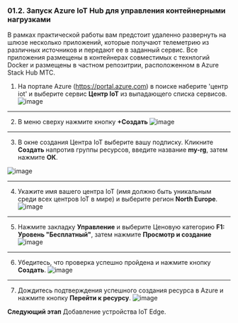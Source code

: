 ### 01.2. Запуск Azure IoT Hub для управления контейнерными нагрузками
В рамках практической работы вам предстоит удаленно развернуть на шлюзе несколько приложений, которые получают телеметрию из различных источников и передают ее в заданный сервис.
Все приложения размещены в контейнерах совместимых с технлогий Docker и размещены в частном репозитрии, расположенном в Azure Stack Hub МТС.


1. На портале Azure (https://portal.azure.com) в поиске наберите 'центр iot' и выберите сервис **Центр IoT** из выпадающего списка сервисов.
![image](https://user-images.githubusercontent.com/34028526/154055454-da85be63-18ab-443f-847c-4f53f4d9a626.png)

---
   
2. В меню сверху нажмите кнопку **+Создать**
![image](https://user-images.githubusercontent.com/34028526/154055870-41ac9983-6cbd-479a-af86-360e5da2deba.png)

---

3. В окне создания Центра IoT выберите вашу подписку. Кликните **Создать** напротив группы ресурсов, введите название **my-rg**, затем нажмите **ОК**.

![image](https://user-images.githubusercontent.com/34028526/154060261-ccb335ea-f374-407d-9156-be0dd2731a84.png)

---

4. Укажите имя вашего центра IoT (имя должно быть уникальным среди всех центров IoT в мире) и выберите регион **North Europe**. 
![image](https://user-images.githubusercontent.com/34028526/154060786-4d029b4c-62af-4d76-9437-2c48538146f4.png)

---

5. Нажмите закладку **Управление** и выберите Ценовую категорию **F1: Уровень "Бесплатный"**, затем нажмите **Просмотр и создание**
![image](https://user-images.githubusercontent.com/34028526/154061133-d3b9c4ce-7422-411c-9ad8-f629f6bcc3cf.png)

---

6. Убедитесь, что проверка успешно пройдена и нажмите кнопку **Создать**.
![image](https://user-images.githubusercontent.com/34028526/154061933-e93a51ee-2b61-45e8-aa30-ab4198744446.png)

---

7. Дождитесь подтверждения успешного создания ресурса в Azure и нажмите кнопку **Перейти к ресурсу**.
![image](https://user-images.githubusercontent.com/34028526/154062299-44d81720-9b9d-495d-a2ce-9619814f5bc5.png)

**Следующий этап** Добавление устройства IoT Edge. 
